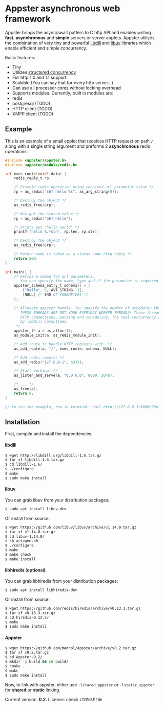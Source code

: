 # Appster asynchronous web framework

Appster brings the async/await pattern to C http API and enables writing __fast__, __asynchronous__ and __simple__ servers or server applets. Appster utilizes the combination of very tiny and powerful [libdill](http://libdill.org/) and [libuv](http://libuv.org/) libraries which enable efficient and simple concurrency.

Basic features:
- Tiny
- Utilizes [structured concurrency](http://libdill.org/structured-concurrency.html)
- Full http 1.0 and 1.1 support.
- Scalable (You can say that for every http server...)
- Can use all processor cores without locking overhead
- Supports modules. Currently, built in modules are:
 - redis
 - postgresql (TODO)
 - HTTP client (TODO)
 - XMPP client (TODO)

## Example

This is an example of a small applet that receives HTTP request on path `/` along with a single string argument and preforms 2 __asynchronous__ redis operations:

```C
#include <appster/appster.h>
#include <appster/module/redis.h>

int exec_route(void* data) {
    redis_reply_t rp;

    /* Execute redis operation using received url parameter value */
    rp = as_redis("SET hello %s", as_arg_string(0));

    /* Destroy the object */
    as_redis_free(&rp);

    /* Now get the stored value */
    rp = as_redis("GET hello");

    /* Prints out 'hello world' */
    printf("hello %.*s\n", rp.len, rp.str);

    /* Destroy the object */
    as_redis_free(&rp);

    /* Return code is taken as a status code http reply */
    return 200;
}

int main() {
    /* Define a shema for url parameters.
       You can specify the name, type and if the parameter is required */
    appster_schema_entry_t schema[] = {
        {"hello", 0, AVT_STRING, 1},
        {NULL} /* END OF PARAMETERS */
    };

    /* Allocate appster handle. You specify the number of scheduler threads as an argument.
       THESE THREADS ARE NOT YOUR EVERYDAY WORKER THREADS! These threads only handle
       HTTP connections, parsing and scheduling. The real concurrency is done
       by libdill coroutines.
     */
    appster_t* a = as_alloc(1);
    as_module_init(a, as_redis_module_init);

    /* Add route to handle HTTP requests with. */
    as_add_route(a, "/", exec_route, schema, NULL);

    /* Add redis remotes */
    as_add_redis("127.0.0.1", 6379);

    /* Start working! */
    as_listen_and_serve(a, "0.0.0.0", 8080, 2048);

    /* ... */
    as_free(a);
    return 0;
}

// to run the example, run in terminal: curl http://127.0.0.1:8080/?hello=world
```


## Installation
First, compile and install the dependencies:

#### libdill
```bash
$ wget http://libdill.org/libdill-1.6.tar.gz
$ tar xf libdill-1.6.tar.gz
$ cd libdill-1.6/
$ ./configure
$ make
$ sudo make install
```

#### libuv
You can grab libuv from your distribution packages:
```bash
$ sudo apt install libuv-dev
```

Or install from source:
```bash
$ wget https://github.com/libuv/libuv/archive/v1.14.0.tar.gz
$ tar xf v1.14.0.tar.gz
$ cd libuv-1.14.0/
$ sh autogen.sh
$ ./configure
$ make
$ make check
$ make install
```

#### libhiredis (optional)
You can grab libhiredis from your distribution packages:
```bash
$ sudo apt install libhiredis-dev
```

Or install from source:
```bash
$ wget https://github.com/redis/hiredis/archive/v0.13.3.tar.gz
$ tar xf v0.13.3.tar.gz
$ cd hiredis-0.13.3/
$ make
$ sudo make install
```

#### Appster
```bash
$ wget https://github.com/mannol/Appster/archive/v0.2.tar.gz
$ tar xf v0.2.tar.gz
$ cd Appster-0.2/
$ mkdir -p build && cd build/
$ cmake ..
$ make
$ sudo make install
```

Now, to link with appster, either use `-lshared_appster` or `-lstatic_appster` for __shared__ or __static__ linking.

Current version: __0.2__. License: check `LICENSE` file
